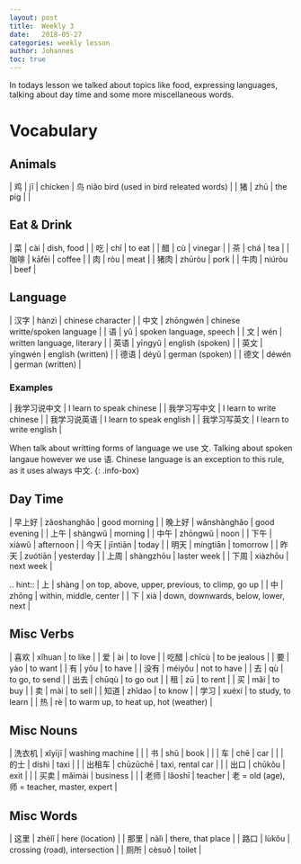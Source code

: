 ```yaml
---
layout: post
title:  Weekly 3
date:   2018-05-27
categories: weekly lesson
author: Johannes
toc: true
---
```


In todays lesson we talked about topics like food, expressing languages, talking about day time
and some more miscellaneous words. 

# Vocabulary
## Animals

| 鸡 | jī  | chicken | 鸟 niǎo bird (used in bird releated words) |
| 猪 | zhū | the pig |                                            |

## Eat & Drink

| 菜   | cài    | dish, food |
| 吃   | chī    | to eat     |
| 醋   | cù     | vinegar    |
| 茶   | chá    | tea        |
| 咖啡 | kāfēi  | coffee     |
| 肉   | ròu    | meat       |
| 猪肉 | zhūròu | pork       |
| 牛肉 | niúròu | beef       |

## Language

| 汉字 | hànzì    | chinese character              |
| 中文 | zhōngwén | chinese writte/spoken language |
| 语   | yǔ       | spoken language, speech        |
| 文   | wén      | written language, literary     |
| 英语 | yīngyǔ   | english (spoken)               |
| 英文 | yīngwén  | english (written)              |
| 德语 | déyǔ     | german (spoken)                |
| 德文 | déwén    | german (written)               |

### Examples

| 我学习说中文 | I learn to speak chinese |
| 我学习写中文 | I learn to write chinese |
| 我学习说英语 | I learn to speak english |
| 我学习写英文 | I learn to write english |

When talk about writting forms of language we use 文. Talking about
spoken langaue however we use 语.
Chinese language is an exception to this rule, as it uses always 中文.
{: .info-box}

## Day Time

| 早上好 | zǎoshanghǎo | good morning |
| 晚上好 | wǎnshànghǎo | good evening |
| 上午   | shàngwǔ     | morning      |
| 中午   | zhōngwǔ     | noon         |
| 下午   | xiàwǔ       | afternoon    |
| 今天   | jīntiān     | today        |
| 明天   | míngtiān    | tomorrow     |
| 昨天   | zuótiān     | yesterday    |
| 上周   | shàngzhōu   | laster week  |
| 下周   | xiàzhōu     | next week    |

.. hint::
| 上 | shàng | on top, above, upper, previous, to climp, go up |
| 中 | zhōng | within, middle, center                          |
| 下 | xià   | down, downwards, below, lower, next             |

## Misc Verbs

| 喜欢 | xǐhuan | to like                               |
| 爱   | ài     | to love                               |
| 吃醋 | chīcù  | to be jealous                         |
| 要   | yào    | to want                               |
| 有   | yǒu    | to have                               |
| 没有 | méiyǒu | not to have                           |
| 去   | qù     | to go, to send                        |
| 出去 | chūqù  | to go out                             |
| 租   | zū     | to rent                               |
| 买   | mǎi    | to buy                                |
| 卖   | mài    | to sell                               |
| 知道 | zhīdao | to know                               |
| 学习 | xuéxí  | to study, to learn                    |
| 热   | rè     | to warm up, to heat up, hot (weather) |

## Misc Nouns

| 洗衣机 | xǐyījī   | washing machine  |                                              |
| 书     | shū      | book             |                                              |
| 车     | chē      | car              |                                              |
| 的士   | díshì    | taxi             |                                              |
| 出租车 | chūzūchē | taxi, rental car |                                              |
| 出口   | chūkǒu   | exit             |                                              |
| 买卖   | mǎimài   | business         |                                              |
| 老师   | lǎoshī   | teacher          | 老 = old (age), 师 = teacher, master, expert |

## Misc Words

| 这里 | zhèlǐ | here (location)               |
| 那里 | nàlì  | there, that place             |
| 路口 | lùkǒu | crossing (road), intersection |
| 厕所 | cèsuǒ | toilet                        |

